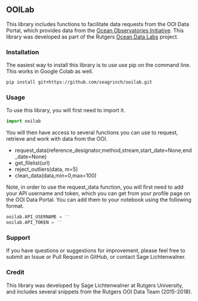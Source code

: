 ## OOILab

This library includes functions to facilitate data requests from the OOI Data Portal, which provides data from the [Ocean Observatories Initiative](http://oceanobservatories.org).  This library was developed as part of the Rutgers [Ocean Data Labs](https://datalab.marine.rutgers.edu) project.

### Installation

The easiest way to install this library is to use use pip on the command line.  This works in Google Colab as well.

```bash
pip install git+https://github.com/seagrinch/ooilab.git
```

### Usage

To use this library, you will first need to import it.

```python
import ooilab
```

You will then have access to several functions you can use to request, retrieve and work with data from the OOI.

* request_data(reference_designator,method,stream,start_date=None,end_date=None)
* get_filelist(url)
* reject_outliers(data, m=5)
* clean_data(data,min=0,max=100)

Note, in order to use the request_data function, you will first need to add your API username and token, which you can get from your profile page on the OOI Data Portal.  You can add them to your notebook using the following format.

```python
ooilab.API_USERNAME = ''
ooilab.API_TOKEN = ''
```

### Support

If you have questions or suggestions for improvement, please feel free to submit an Issue or Pull Request in GitHub, or contact Sage Lichtenwalner.

### Credit

This library was developed by Sage Lichtenwalner at Rutgers University, and includes several snippets from the Rutgers OOI Data Team (2015-2018). 
